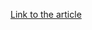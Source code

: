 [Link to the article](https://trustwave.com/en-us/resources/blogs/spiderlabs-blog/goldenspy-chapter-two-the-uninstaller/)
